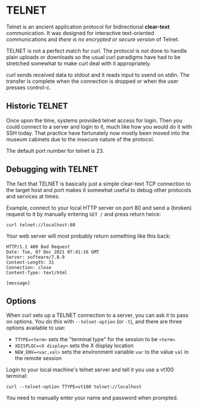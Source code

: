 # TELNET

Telnet is an ancient application protocol for bidirectional **clear-text**
communication. It was designed for interactive text-oriented communications
and *there is no encrypted or secure version* of Telnet.

TELNET is not a perfect match for curl. The protocol is not done to handle
plain uploads or downloads so the usual curl paradigms have had to be
stretched somewhat to make curl deal with it appropriately.

curl sends received data to stdout and it reads input to ssend on stdin. The
transfer is complete when the connection is dropped or when the user presses
control-c.

## Historic TELNET

Once upon the time, systems provided telnet access for login. Then you could
connect to a server and login to it, much like how you would do it with SSH
today. That practice have fortunately now mostly been moved into the museum
cabinets due to the insecure nature of the protocol.

The default port number for telnet is 23.

## Debugging with TELNET

The fact that TELNET is basically just a simple clear-text TCP connection to
the target host and port makes it somewhat useful to debug other protocols and
services at times.

Example, connect to your local HTTP server on port 80 and send a (broken)
request to it by manually entering `GET /` and press return twice:

    curl telnet://localhost:80

Your web server will most probably return something like this back:
~~~
HTTP/1.1 400 Bad Request
Date: Tue, 07 Dec 2021 07:41:16 GMT
Server: softeare/7.8.9
Content-Length: 31
Connection: close
Content-Type: text/html

[message]
~~~

## Options

When curl sets up a TELNET connection to a server, you can ask it to pass on
options. You do this with `--telnet-option` (or `-t`), and there are three
options available to use:

- `TTYPE=<term>` sets the "terminal type" for the session to be `<term>`.
- `XDISPLOC=<X display>` sets the X display location
- `NEW_ENV=<var,val>` sets the environment variable `var` to the value `val`
  in the remote session

Login to your local machine's telnet server and tell it you use a vt100
terminal:

    curl --telnet-option TTYPE=vt100 telnet://localhost

You need to manually enter your name and password when prompted.

